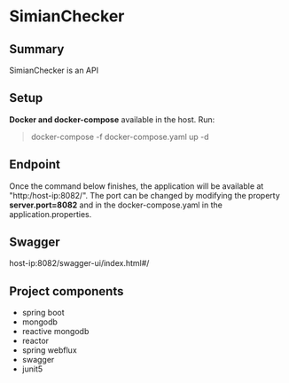 # SimianChecker

## Summary
SimianChecker is an API 

## Setup

**Docker and docker-compose** available in the host. Run:
> docker-compose -f docker-compose.yaml up -d

## Endpoint
Once the command below finishes, the application will be available at "http:/host-ip:8082/".
The port can be changed by modifying the property **server.port=8082** and in the docker-compose.yaml in the application.properties.

## Swagger

host-ip:8082/swagger-ui/index.html#/

## Project components

- spring boot
- mongodb
- reactive mongodb
- reactor
- spring webflux
- swagger
- junit5